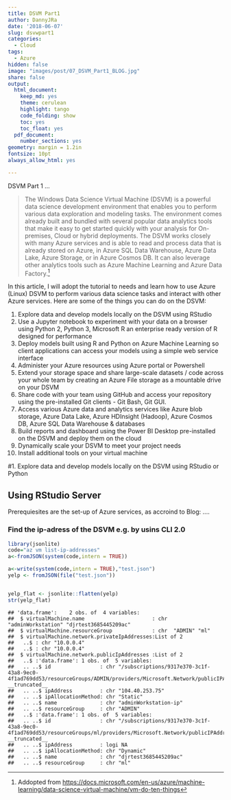 ```yaml
---
title: DSVM Part1
author: DannyJRa
date: '2018-06-07'
slug: dsvwpart1
categories:
  - Cloud
tags:
  - Azure
hidden: false
image: "images/post/07_DSVM_Part1_BLOG.jpg"
share: false
output:
  html_document:
    keep_md: yes
    theme: cerulean
    highlight: tango
    code_folding: show
    toc: yes
    toc_float: yes
  pdf_document:
    number_sections: yes
geometry: margin = 1.2in
fontsize: 10pt
always_allow_html: yes

---
```





DSVM Part 1 ...
 
<!--more-->











>The Windows Data Science Virtual Machine (DSVM) is a powerful data science development environment that enables you to perform various data exploration and modeling tasks. The environment comes already built and bundled with several popular data analytics tools that make it easy to get started quickly with your analysis for On-premises, Cloud or hybrid deployments. The DSVM works closely with many Azure services and is able to read and process data that is already stored on Azure, in Azure SQL Data Warehouse, Azure Data Lake, Azure Storage, or in Azure Cosmos DB. It can also leverage other analytics tools such as Azure Machine Learning and Azure Data Factory.[^1]

In this article, I will adopt the tutorial to needs and learn how to use Azure (Linux) DSVM to perform various data science tasks and interact with other Azure services. Here are some of the things you can do on the DSVM:

1. Explore data and develop models locally on the DSVM using RStudio
2.  Use a Jupyter notebook to experiment with your data on a browser using Python 2, Python 3, Microsoft R an enterprise ready version of R designed for performance
3. Deploy models built using R and Python on Azure Machine Learning so client applications can access your models using a simple web service interface
4. Administer your Azure resources using Azure portal or Powershell
5. Extend your storage space and share large-scale datasets / code across your whole team by creating an Azure File storage as a mountable drive on your DSVM
6. Share code with your team using GitHub and access your repository using the pre-installed Git clients - Git Bash, Git GUI.
7. Access various Azure data and analytics services like Azure blob storage, Azure Data Lake, Azure HDInsight (Hadoop), Azure Cosmos DB, Azure SQL Data Warehouse & databases
8. Build reports and dashboard using the Power BI Desktop pre-installed on the DSVM and deploy them on the cloud
9. Dynamically scale your DSVM to meet your project needs
10. Install additional tools on your virtual machine


#1. Explore data and develop models locally on the DSVM using RStudio or Python

## Using RStudio Server


Prerequiesites are the set-up of Azure services, as accroind to Blog: ....

### Find the ip-adress of the DSVM e.g. by usins CLI 2.0

```r
library(jsonlite)
code="az vm list-ip-addresses"
a<-fromJSON(system(code,intern = TRUE))

a<-write(system(code,intern = TRUE),"test.json")
yelp <- fromJSON(file("test.json"))


yelp_flat <- jsonlite::flatten(yelp)
str(yelp_flat)
```

```
## 'data.frame':	2 obs. of  4 variables:
##  $ virtualMachine.name                      : chr  "adminWorkstation" "djrtest3685445209ac"
##  $ virtualMachine.resourceGroup             : chr  "ADMIN" "ml"
##  $ virtualMachine.network.privateIpAddresses:List of 2
##   ..$ : chr "10.0.0.4"
##   ..$ : chr "10.0.0.4"
##  $ virtualMachine.network.publicIpAddresses :List of 2
##   ..$ :'data.frame':	1 obs. of  5 variables:
##   .. ..$ id                : chr "/subscriptions/9317e370-3c1f-43a8-9ec0-4f1ad769dd53/resourceGroups/ADMIN/providers/Microsoft.Network/publicIPAd"| __truncated__
##   .. ..$ ipAddress         : chr "104.40.253.75"
##   .. ..$ ipAllocationMethod: chr "Static"
##   .. ..$ name              : chr "adminWorkstation-ip"
##   .. ..$ resourceGroup     : chr "ADMIN"
##   ..$ :'data.frame':	1 obs. of  5 variables:
##   .. ..$ id                : chr "/subscriptions/9317e370-3c1f-43a8-9ec0-4f1ad769dd53/resourceGroups/ml/providers/Microsoft.Network/publicIPAddre"| __truncated__
##   .. ..$ ipAddress         : logi NA
##   .. ..$ ipAllocationMethod: chr "Dynamic"
##   .. ..$ name              : chr "djrtest3685445209ac"
##   .. ..$ resourceGroup     : chr "ml"
```






[^1]: Addopted from https://docs.microsoft.com/en-us/azure/machine-learning/data-science-virtual-machine/vm-do-ten-things
